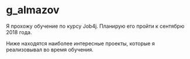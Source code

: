 # g_almazov

Я прохожу обучение по курсу Job4j. Планирую его пройти к сентябрю 2018 года.

Ниже находятся наиболее интересные проекты, которые я реализовывал во время обучения.